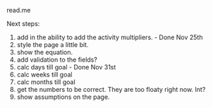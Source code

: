 read.me

Next steps:

1. add in the ability to add the activity multipliers. - Done Nov 25th
2. style the page a little bit.
3. show the equation.
4. add validation to the fields? 
5. calc days till goal - Done Nov 31st
6. calc weeks till goal
7. calc months till goal
8. get the numbers to be correct. They are too floaty right now. Int? 
9. show assumptions on the page. 


